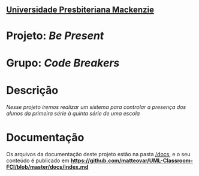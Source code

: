 <h2><a href= "https://www.mackenzie.br">Universidade Presbiteriana Mackenzie</a></h2>

# Projeto: *Be Present*

# Grupo: *Code Breakers*

# Descrição

*Nesse projeto iremos realizar um sistema para controlar a presença dos alunos da primeira série à quinta série de uma escola*

# Documentação

Os arquivos da documentação deste projeto estão na pasta [/docs](/docs), e o seu conteúdo é publicado em **https://github.com/matteovar/UML-Classroom-FCI/blob/master/docs/index.md**


